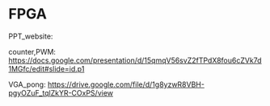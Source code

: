 # FPGA

PPT_website:

  counter,PWM: <https://docs.google.com/presentation/d/15qmqV56svZ2fTPdX8fou6cZVk7d1MGfc/edit#slide=id.p1>
  
  VGA_pong: <https://drive.google.com/file/d/1g8yzwR8VBH-pgyOZuF_tqlZkYR-COxPS/view>
